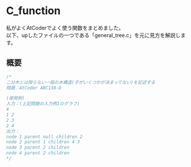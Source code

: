 # C_function
私がよくAtCoderでよく使う関数をまとめました。<br>
以下、upしたファイルの一つである「general_tree.c」を元に見方を解説します。

## 概要
```C
/*
二分木とは限らない一般の木構造(子がいくつかが決まってない)を記述する
問題：AtCoder ABC138-D

(使用例)
入力：(上記問題の入力例1のグラフ)
4
1 2
2 3
2 4
出力：
node 1 parent null children 2 
node 2 parent 1 children 4 3 
node 3 parent 2 children 
node 4 parent 2 children 
*/
```
